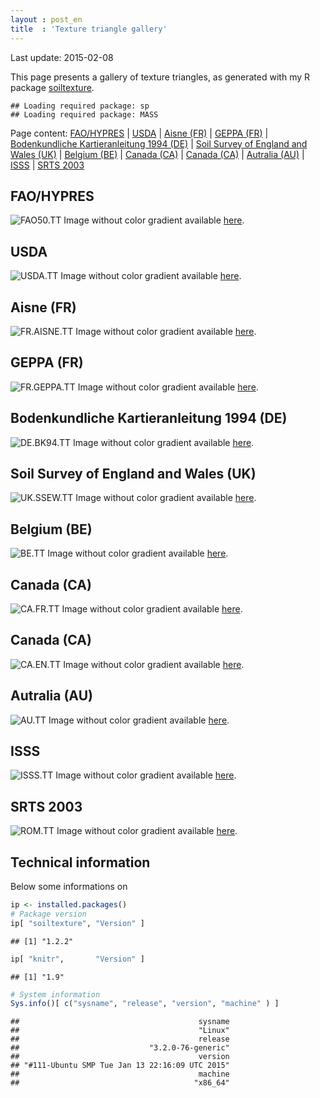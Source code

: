 ```yaml
---
layout : post_en
title  : 'Texture triangle gallery'
---
```


<!-- DO NOT EDIT THE .md file. Edit the .Rmd file instead -->

Last update: 2015-02-08

This page presents a gallery of texture triangles, as generated 
with my R package [soiltexture](http://cran.r-project.org/web/packages/soiltexture/).


```
## Loading required package: sp
## Loading required package: MASS
```





Page content: [FAO/HYPRES](#FAO50.TT) | [USDA](#USDA.TT) | [Aisne (FR)](#FR.AISNE.TT) | [GEPPA (FR)](#FR.GEPPA.TT) | [Bodenkundliche Kartieranleitung 1994 (DE)](#DE.BK94.TT) | [Soil Survey of England and Wales (UK)](#UK.SSEW.TT) | [Belgium (BE)](#BE.TT) | [Canada (CA)](#CA.FR.TT) | [Canada (CA)](#CA.EN.TT) | [Autralia (AU)](#AU.TT) | [ISSS](#ISSS.TT) | [SRTS 2003](#ROM.TT) 

FAO/HYPRES
 ----------
 ![FAO50.TT](/home/jules/Documents/julienmoeys.info/julienmoeys.github.io/assets/img/textureGallery/FAO50.TT-gradient.PNG "FAO/HYPRES")
 Image without color gradient available [here](//home/jules/Documents/julienmoeys.info/julienmoeys.github.io/assets/img/textureGallery/FAO50.TT-simple.PNG).


 USDA
 ----
 ![USDA.TT](/home/jules/Documents/julienmoeys.info/julienmoeys.github.io/assets/img/textureGallery/USDA.TT-gradient.PNG "USDA")
 Image without color gradient available [here](//home/jules/Documents/julienmoeys.info/julienmoeys.github.io/assets/img/textureGallery/USDA.TT-simple.PNG).


 Aisne (FR)
 ----------
 ![FR.AISNE.TT](/home/jules/Documents/julienmoeys.info/julienmoeys.github.io/assets/img/textureGallery/FR.AISNE.TT-gradient.PNG "Aisne (FR)")
 Image without color gradient available [here](//home/jules/Documents/julienmoeys.info/julienmoeys.github.io/assets/img/textureGallery/FR.AISNE.TT-simple.PNG).


 GEPPA (FR)
 ----------
 ![FR.GEPPA.TT](/home/jules/Documents/julienmoeys.info/julienmoeys.github.io/assets/img/textureGallery/FR.GEPPA.TT-gradient.PNG "GEPPA (FR)")
 Image without color gradient available [here](//home/jules/Documents/julienmoeys.info/julienmoeys.github.io/assets/img/textureGallery/FR.GEPPA.TT-simple.PNG).


 Bodenkundliche Kartieranleitung 1994 (DE)
 -----------------------------------------
 ![DE.BK94.TT](/home/jules/Documents/julienmoeys.info/julienmoeys.github.io/assets/img/textureGallery/DE.BK94.TT-gradient.PNG "Bodenkundliche Kartieranleitung 1994 (DE)")
 Image without color gradient available [here](//home/jules/Documents/julienmoeys.info/julienmoeys.github.io/assets/img/textureGallery/DE.BK94.TT-simple.PNG).


 Soil Survey of England and Wales (UK)
 -------------------------------------
 ![UK.SSEW.TT](/home/jules/Documents/julienmoeys.info/julienmoeys.github.io/assets/img/textureGallery/UK.SSEW.TT-gradient.PNG "Soil Survey of England and Wales (UK)")
 Image without color gradient available [here](//home/jules/Documents/julienmoeys.info/julienmoeys.github.io/assets/img/textureGallery/UK.SSEW.TT-simple.PNG).


 Belgium (BE)
 ------------
 ![BE.TT](/home/jules/Documents/julienmoeys.info/julienmoeys.github.io/assets/img/textureGallery/BE.TT-gradient.PNG "Belgium (BE)")
 Image without color gradient available [here](//home/jules/Documents/julienmoeys.info/julienmoeys.github.io/assets/img/textureGallery/BE.TT-simple.PNG).


 Canada (CA)
 -----------
 ![CA.FR.TT](/home/jules/Documents/julienmoeys.info/julienmoeys.github.io/assets/img/textureGallery/CA.FR.TT-gradient.PNG "Canada (CA)")
 Image without color gradient available [here](//home/jules/Documents/julienmoeys.info/julienmoeys.github.io/assets/img/textureGallery/CA.FR.TT-simple.PNG).


 Canada (CA)
 -----------
 ![CA.EN.TT](/home/jules/Documents/julienmoeys.info/julienmoeys.github.io/assets/img/textureGallery/CA.EN.TT-gradient.PNG "Canada (CA)")
 Image without color gradient available [here](//home/jules/Documents/julienmoeys.info/julienmoeys.github.io/assets/img/textureGallery/CA.EN.TT-simple.PNG).


 Autralia (AU)
 -------------
 ![AU.TT](/home/jules/Documents/julienmoeys.info/julienmoeys.github.io/assets/img/textureGallery/AU.TT-gradient.PNG "Autralia (AU)")
 Image without color gradient available [here](//home/jules/Documents/julienmoeys.info/julienmoeys.github.io/assets/img/textureGallery/AU.TT-simple.PNG).


 ISSS
 ----
 ![ISSS.TT](/home/jules/Documents/julienmoeys.info/julienmoeys.github.io/assets/img/textureGallery/ISSS.TT-gradient.PNG "ISSS")
 Image without color gradient available [here](//home/jules/Documents/julienmoeys.info/julienmoeys.github.io/assets/img/textureGallery/ISSS.TT-simple.PNG).


 SRTS 2003
 ---------
 ![ROM.TT](/home/jules/Documents/julienmoeys.info/julienmoeys.github.io/assets/img/textureGallery/ROM.TT-gradient.PNG "SRTS 2003")
 Image without color gradient available [here](//home/jules/Documents/julienmoeys.info/julienmoeys.github.io/assets/img/textureGallery/ROM.TT-simple.PNG).

Technical information
---------------------

Below some informations on 


```r
ip <- installed.packages() 
# Package version
ip[ "soiltexture", "Version" ] 
```

```
## [1] "1.2.2"
```

```r
ip[ "knitr",       "Version" ] 
```

```
## [1] "1.9"
```

```r
# System information
Sys.info()[ c("sysname", "release", "version", "machine" ) ]
```

```
##                                        sysname 
##                                        "Linux" 
##                                        release 
##                             "3.2.0-76-generic" 
##                                        version 
## "#111-Ubuntu SMP Tue Jan 13 22:16:09 UTC 2015" 
##                                        machine 
##                                       "x86_64"
```


